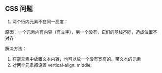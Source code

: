 ## CSS 问题

1. 两个行内元素不在同一高度：

原因：一个元素内有内容（有文字），另一个没有，它们的基线不同，造成位置不对齐

解决方法：

1. 在空元素中放置文本内容，也可以放一个没有宽高的、带文本的元素
2. 对两个元素都设置 vertical-align: middle;
